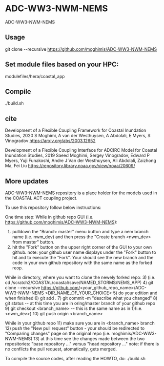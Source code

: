 # ADC-WW3-NWM-NEMS
ADC-WW3-NWM-NEMS

## Usage

git clone --recursive   https://github.com/moghimis/ADC-WW3-NWM-NEMS

## Set module files based on your HPC:

modulefiles/hera/coastal_app

## Compile
./build.sh

## cite
Development of a Flexible Coupling Framework for Coastal Inundation Studies, 2020 S Moghimi, A van der Westhuysen, A Abdolali, E Myers, S Vinogradov 
https://arxiv.org/abs/2003.12652

Development of a Flexible Coupling Interface for ADCIRC Model for Coastal Inundation Studies, 2019 Saeed Moghimi, Sergey Vinogradov, Edward P Myers, Yuji Funakoshi, Andre J Van der Westhuysen, Ali Abdolali, Zaizhong Ma, Fei Liu https://repository.library.noaa.gov/view/noaa/20609/

## More updates


ADC-WW3-NWM-NEMS repository is a place holder for the models
used in the COASTAL ACT coupling project.

To use this repository follow below instructions:

One time step:
While in github repo GUI (i.e. https://github.com/moghimis/ADC-WW3-NWM-NEMS):
1)   pulldown the "Branch: master" menu button and type a nem branch name (i.e. nwm_dev)
     and then press the "Create branch <nwm_dev> from master" button.
2)   hit the "Fork" button on the upper right corner of the GUI to your own github.
     note: your github user name displays under the "Fork" button to hit and to
           execute the "Fork". Your should see the new branch and the code in your own 
           github repository with the same name as the forked reop.

While in directory, where you want to clone the newely forked repo:
3)  (i.e. cd /scratch2/COASTAL/coastal/save/NAMED_STORMS/NEMS_APP)
4)  git clone --recursive https://github.com/<your_github_repo_name>/ADC-WW3-NWM-NEMS <DIR_NAME_OF_YOUR_CHOICE>
5)  do your edition and when finished 
6)  git add .
7)  git commit -m "describe what you changed"
8)  git status -- at this time you are in oring/master branch of your github repo
9)  git checkout <branch_name> -- this is the same name as in 1)(i.e. <nwm_dev>)
10) git push origin <branch_name>

While in your github repo
11) make sure you are in <branch_name> branch
12) push the "New pull request" button - your should be redirected to "Comparing changes"
    page on the original repo (i.e. moghimis/ADC-WW3-NWM-NEMS)
13) at this time see the changes made between the two repositories:
    "base repository ..." versus "head repository ..."
note: if there is no conflicts the pull request, atomatically, gets merged.
 

To compile the source codes, after reading the HOWTO, do:
./build.sh

